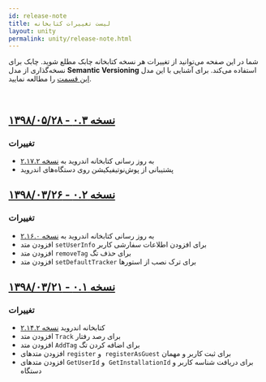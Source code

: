 ```yaml
---
id: release-note
title: لیست تغییرات کتابخانه
layout: unity
permalink: unity/release-note.html
---
```


شما در این صفحه می‌توانید از تغییرات هر نسخه کتابخانه چابک مطلع شوید. چابک برای نسخه‌گذاری از مدل **Semantic Versioning** استفاده می‌کند. برای آشنایی با این مدل [این قسمت](/unity/sdk-setup.html#مدل-نسخهگذاری-در-چابک-semantic-versioning) را مطالعه نمایید.

<Br>

## [نسخه ۰.۳ - ۱۳۹۸/۰۵/۲۸](https://github.com/chabokpush/chabok-starter-unity/releases/tag/v0.3)

### تغییرات

-   به روز رسانی کتابخانه اندروید به  [نسخه ۲.۱۷.۲](https://doc.chabok.io/android/release-note.html#%D9%86%D8%B3%D8%AE%D9%87-%DB%B2%DB%B1%DB%B7%DB%B2---%DB%B1%DB%B3%DB%B9%DB%B8%DB%B0%DB%B5%DB%B1%DB%B4)
- پشتیبانی از پوش‌نوتیفیکیشن روی دستگاه‌های اندروید

## [نسخه ۰.۲ - ۱۳۹۸/۰۳/۲۶](https://github.com/chabokpush/chabok-starter-unity/releases/tag/v0.2)

### تغییرات

-   به روز رسانی کتابخانه اندروید به  [نسخه ۲.۱۶.۰](https://doc.chabok.io/android/release-note.html#%D9%86%D8%B3%D8%AE%D9%87-%DB%B2%DB%B1%DB%B6%DB%B0---%DB%B1%DB%B3%DB%B9%DB%B8%DB%B0%DB%B2%DB%B1%DB%B8)
- افزودن متد `setUserInfo` برای افزودن اطلاعات سفارشی کاربر
- افزودن متد `removeTag` برای حذف تگ
- افزودن متد `setDefaultTracker` برای ترک نصب از استورها

## [نسخه ۰.۱ - ۱۳۹۸/۰۳/۲۱](https://github.com/chabokpush/chabok-starter-unity/releases/tag/v0.1)

### تغییرات

-   کتابخانه اندروید [نسخه ۲.۱۴.۲](https://doc.chabok.io/android/release-note.html#%D9%86%D8%B3%D8%AE%D9%87-%DB%B2%DB%B1%DB%B4%DB%B2---%DB%B1%DB%B3%DB%B9%DB%B7%DB%B1%DB%B2%DB%B1%DB%B3)
- افزودن متد `Track` برای رصد رفتار
- افزودن متد `AddTag` برای اضافه کردن تگ
- افزودن متدهای `register` و ‍‍ `registerAsGuest` برای ثبت کاربر و مهمان
- افزودن متدهای `GetUserId` و ‍‍ `GetInstallationId` برای دریافت شناسه کاربر و دستگاه
